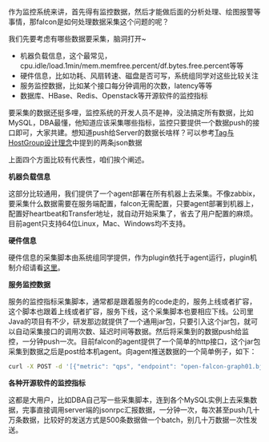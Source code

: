 作为监控系统来讲，首先得有监控数据，然后才能做后面的分析处理、绘图报警等事情，那falcon是如何处理数据采集这个问题的呢？

我们先要考虑有哪些数据要采集，脑洞打开~

- 机器负载信息，这个最常见，cpu.idle/load.1min/mem.memfree.percent/df.bytes.free.percent等等
- 硬件信息，比如功耗、风扇转速、磁盘是否可写，系统组同学对这些比较关注
- 服务监控数据，比如某个接口每分钟调用的次数，latency等等
- 数据库、HBase、Redis、Openstack等开源软件的监控指标

要采集的数据还挺多哩，监控系统的开发人员不是神，没法搞定所有数据，比如MySQL，DBA最懂，他知道应该采集哪些指标，监控只要提供一个数据push的接口即可，大家共建。想知道push给Server的数据长啥样？可以参考[Tag与HostGroup设计理念](tags-and-hostgroup.md)中提到的两条json数据

上面四个方面比较有代表性，咱们挨个阐述。

**机器负载信息**

这部分比较通用，我们提供了一个agent部署在所有机器上去采集。不像zabbix，要采集什么数据需要在服务端配置，falcon无需配置，只要agent部署到机器上，配置好heartbeat和Transfer地址，就自动开始采集了，省去了用户配置的麻烦。目前agent只支持64位Linux，Mac、Windows均不支持。

**硬件信息**

硬件信息的采集脚本由系统组同学提供，作为plugin依托于agent运行，plugin机制介绍请看[这里](plugin.md)。

**服务监控数据**

服务的监控指标采集脚本，通常都是跟着服务的code走的，服务上线或者扩容，这个脚本也跟着上线或者扩容，服务下线，这个采集脚本也要相应下线。公司里Java的项目有不少，研发那边就提供了一个通用jar包，只要引入这个jar包，就可以自动采集接口的调用次数、延迟时间等数据。然后将采集到的数据push给监控，一分钟push一次。目前falcon的agent提供了一个简单的http接口，这个jar包采集到数据之后是post给本机agent。向agent推送数据的一个简单例子，如下：

```bash
curl -X POST -d '[{"metric": "qps", "endpoint": "open-falcon-graph01.bj", "timestamp": 1431347802, "step": 60,"value": 9,"counterType": "GAUGE","tags": "project=falcon,module=graph"}]' http://127.0.0.1:1988/v1/push
```

**各种开源软件的监控指标**

这都是大用户，比如DBA自己写一些采集脚本，连到各个MySQL实例上去采集数据，完事直接调用server端的jsonrpc汇报数据，一分钟一次，每次甚至push几十万条数据，比较好的发送方式是500条数据做一个batch，别几十万数据一次性发送。

